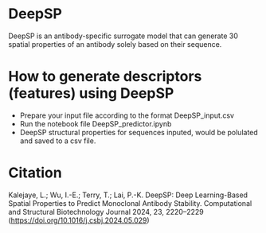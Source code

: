 # DeepSP
DeepSP is an antibody-specific surrogate model that can generate 30 spatial properties of an antibody solely based on their sequence.

# How to generate descriptors (features) using DeepSP

- Prepare your input file according to the format DeepSP_input.csv
- Run the notebook file DeepSP_predictor.ipynb
- DeepSP structural properties for sequences inputed, would be polulated and saved to a csv file.

# Citation

Kalejaye, L.; Wu, I.-E.; Terry, T.; Lai, P.-K. DeepSP: Deep Learning-Based Spatial Properties to Predict Monoclonal Antibody Stability. Computational and Structural Biotechnology Journal 2024, 23, 2220–2229 (https://doi.org/10.1016/j.csbj.2024.05.029)


